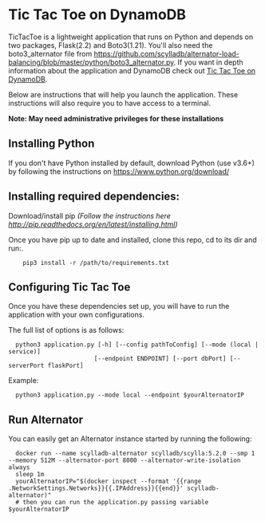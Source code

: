 # Tic Tac Toe on DynamoDB

TicTacToe is a lightweight application that runs on Python and depends on two packages, Flask(2.2) and Boto3(1.21). You'll also need the boto3_alternator file from https://github.com/scylladb/alternator-load-balancing/blob/master/python/boto3_alternator.py.  If you want in depth information about the application and DynamoDB check out [Tic Tac Toe on DynamoDB](http://docs.aws.amazon.com/amazondynamodb/latest/developerguide/ExampleApps.html).

Below are instructions that will help you launch the application.
These instructions will also require you to have access to a terminal.

**Note: May need administrative privileges for these installations**

## Installing Python

If you don't have Python installed by default, download Python (use v3.6+) by following the instructions on https://www.python.org/download/

## Installing required dependencies:
    
Download/install pip *(Follow the instructions here http://pip.readthedocs.org/en/latest/installing.html)*

   Once you have pip up to date and installed, clone this repo, cd to its dir and run:.

        pip3 install -r /path/to/requirements.txt

## Configuring Tic Tac Toe
Once you have these dependencies set up, you will have to run the application with your own configurations.

The full list of options is as follows:

      python3 application.py [-h] [--config pathToConfig] [--mode (local | service)]
                            [--endpoint ENDPOINT] [--port dbPort] [--serverPort flaskPort]

Example:

      python3 application.py --mode local --endpoint $yourAlternatorIP

## Run Alternator

You can easily get an Alternator instance started by running the following:

      docker run --name scylladb-alternator scylladb/scylla:5.2.0 --smp 1 --memory 512M --alternator-port 8000 --alternator-write-isolation always
      sleep 1m
      yourAlternatorIP="$(docker inspect --format '{{range .NetworkSettings.Networks}}{{.IPAddress}}{{end}}' scylladb-alternator)"
      # then you can run the application.py passing variable $yourAlternatorIP
